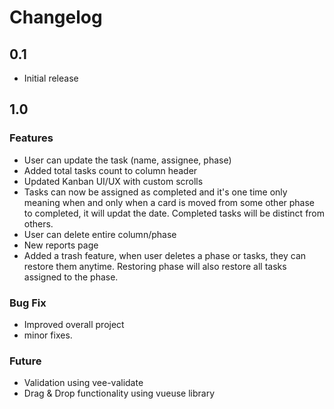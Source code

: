 # Changelog

## 0.1

-   Initial release

## 1.0

### Features

-   User can update the task (name, assignee, phase)
-   Added total tasks count to column header
-   Updated Kanban UI/UX with custom scrolls
-   Tasks can now be assigned as completed and it's one time only meaning when and only when a card is moved from some other phase to completed, it will updat the date. Completed tasks will be distinct from others.
-   User can delete entire column/phase
-   New reports page
-   Added a trash feature, when user deletes a phase or tasks, they can restore them anytime. Restoring phase will also restore all tasks assigned to the phase.

### Bug Fix

-   Improved overall project
-   minor fixes.

### Future

-   Validation using vee-validate
-   Drag & Drop functionality using vueuse library
